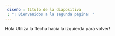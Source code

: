 ```yaml
---
 diseño : título de la diapositiva
 : "¡ Bienvenidos a la segunda página! "
---
```

Hola
Utiliza la flecha hacia la izquierda para volver!
